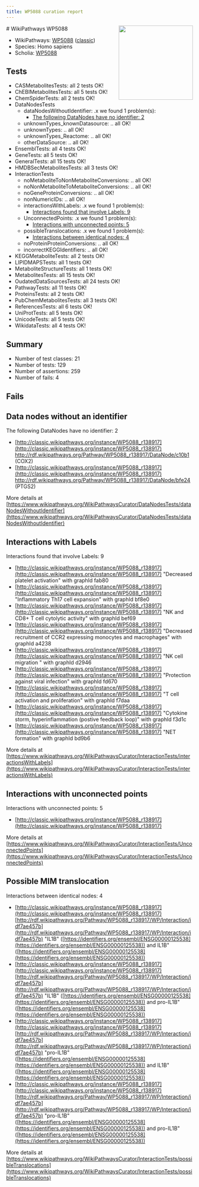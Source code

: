 ```yaml
---
title: WP5088 curation report
---
```


<img style="float: right; width: 200px" src="https://upload.wikimedia.org/wikipedia/commons/thumb/8/83/Wplogo_with_text_500.png/640px-Wplogo_with_text_500.png" />
# WikiPathways WP5088

* WikiPathways: [WP5088](https://wikipathways.org/pathways/WP5088) ([classic](https://classic.wikipathways.org/instance/WP5088))
* Species: Homo sapiens
* Scholia: [WP5088](https://scholia.toolforge.org/wikipathways/WP5088)
## Tests
* CASMetabolitesTests: all 2 tests OK!
* ChEBIMetabolitesTests: all 5 tests OK!
* ChemSpiderTests: all 2 tests OK!
* DataNodesTests
    * dataNodesWithoutIdentifier: .x we found 1 problem(s):
        * [The following DataNodes have no identifier: 2](#d2d32fa1)
    * unknownTypes_knownDatasource: .. all OK!
    * unknownTypes: .. all OK!
    * unknownTypes_Reactome: .. all OK!
    * otherDataSource: .. all OK!
* EnsemblTests: all 4 tests OK!
* GeneTests: all 5 tests OK!
* GeneralTests: all 15 tests OK!
* HMDBSecMetabolitesTests: all 3 tests OK!
* InteractionTests
    * noMetaboliteToNonMetaboliteConversions: .. all OK!
    * noNonMetaboliteToMetaboliteConversions: .. all OK!
    * noGeneProteinConversions: .. all OK!
    * nonNumericIDs: .. all OK!
    * interactionsWithLabels: .x we found 1 problem(s):
        * [Interactions found that involve Labels: 9](#630d2680)
    * UnconnectedPoints: .x we found 1 problem(s):
        * [Interactions with unconnected points: 5](#35a61add)
    * possibleTranslocations: .x we found 1 problem(s):
        * [Interactions between identical nodes: 4](#1c118209)
    * noProteinProteinConversions: .. all OK!
    * incorrectKEGGIdentifiers: .. all OK!
* KEGGMetaboliteTests: all 2 tests OK!
* LIPIDMAPSTests: all 1 tests OK!
* MetaboliteStructureTests: all 1 tests OK!
* MetabolitesTests: all 15 tests OK!
* OudatedDataSourcesTests: all 24 tests OK!
* PathwayTests: all 11 tests OK!
* ProteinsTests: all 2 tests OK!
* PubChemMetabolitesTests: all 3 tests OK!
* ReferencesTests: all 6 tests OK!
* UniProtTests: all 5 tests OK!
* UnicodeTests: all 5 tests OK!
* WikidataTests: all 4 tests OK!


## Summary

* Number of test classes: 21
* Number of tests: 129
* Number of assertions: 259
* Number of fails: 4

## Fails

<a name="d2d32fa1" />

## Data nodes without an identifier

The following DataNodes have no identifier: 2

* [http://classic.wikipathways.org/instance/WP5088_r138917](http://classic.wikipathways.org/instance/WP5088_r138917) http://rdf.wikipathways.org/Pathway/WP5088_r138917/DataNode/c10b1 (COX2)
* [http://classic.wikipathways.org/instance/WP5088_r138917](http://classic.wikipathways.org/instance/WP5088_r138917) http://rdf.wikipathways.org/Pathway/WP5088_r138917/DataNode/bfe24 (PTGS2)


More details at [https://www.wikipathways.org/WikiPathwaysCurator/DataNodesTests/dataNodesWithoutIdentifier](https://www.wikipathways.org/WikiPathwaysCurator/DataNodesTests/dataNodesWithoutIdentifier)

<a name="630d2680" />

## Interactions with Labels

Interactions found that involve Labels: 9

* [http://classic.wikipathways.org/instance/WP5088_r138917](http://classic.wikipathways.org/instance/WP5088_r138917) "Decreased platelet 
activation" with graphId fab80
* [http://classic.wikipathways.org/instance/WP5088_r138917](http://classic.wikipathways.org/instance/WP5088_r138917) "Inflammatory Th17 
cell expansion" with graphId bf8e0
* [http://classic.wikipathways.org/instance/WP5088_r138917](http://classic.wikipathways.org/instance/WP5088_r138917) "NK and CD8+ T cell 
cytolytic activity" with graphId bef69
* [http://classic.wikipathways.org/instance/WP5088_r138917](http://classic.wikipathways.org/instance/WP5088_r138917) "Decreased recruitment 
of CCR2 expressing 
monocytes and macrophages" with graphId a4238
* [http://classic.wikipathways.org/instance/WP5088_r138917](http://classic.wikipathways.org/instance/WP5088_r138917) "NK cell migration
" with graphId d2946
* [http://classic.wikipathways.org/instance/WP5088_r138917](http://classic.wikipathways.org/instance/WP5088_r138917) "Protection against 
viral infection" with graphId fd670
* [http://classic.wikipathways.org/instance/WP5088_r138917](http://classic.wikipathways.org/instance/WP5088_r138917) "T cell activation 
and proliferation" with graphId f7daa
* [http://classic.wikipathways.org/instance/WP5088_r138917](http://classic.wikipathways.org/instance/WP5088_r138917) "Cytokine storm, hyperinflammation 
(postive feedback loop)" with graphId f3d1c
* [http://classic.wikipathways.org/instance/WP5088_r138917](http://classic.wikipathways.org/instance/WP5088_r138917) "NET formation" with graphId bd9b6


More details at [https://www.wikipathways.org/WikiPathwaysCurator/InteractionTests/interactionsWithLabels](https://www.wikipathways.org/WikiPathwaysCurator/InteractionTests/interactionsWithLabels)

<a name="35a61add" />

## Interactions with unconnected points

Interactions with unconnected points: 5

* [http://classic.wikipathways.org/instance/WP5088_r138917](http://classic.wikipathways.org/instance/WP5088_r138917)


More details at [https://www.wikipathways.org/WikiPathwaysCurator/InteractionTests/UnconnectedPoints](https://www.wikipathways.org/WikiPathwaysCurator/InteractionTests/UnconnectedPoints)

<a name="1c118209" />

## Possible MIM translocation

Interactions between identical nodes: 4

* [http://classic.wikipathways.org/instance/WP5088_r138917](http://classic.wikipathways.org/instance/WP5088_r138917) [http://rdf.wikipathways.org/Pathway/WP5088_r138917/WP/Interaction/idf7ae457b](http://rdf.wikipathways.org/Pathway/WP5088_r138917/WP/Interaction/idf7ae457b) "IL1B" ([https://identifiers.org/ensembl/ENSG00000125538](https://identifiers.org/ensembl/ENSG00000125538)) and 
IL1B" ([https://identifiers.org/ensembl/ENSG00000125538](https://identifiers.org/ensembl/ENSG00000125538))
* [http://classic.wikipathways.org/instance/WP5088_r138917](http://classic.wikipathways.org/instance/WP5088_r138917) [http://rdf.wikipathways.org/Pathway/WP5088_r138917/WP/Interaction/idf7ae457b](http://rdf.wikipathways.org/Pathway/WP5088_r138917/WP/Interaction/idf7ae457b) "IL1B" ([https://identifiers.org/ensembl/ENSG00000125538](https://identifiers.org/ensembl/ENSG00000125538)) and 
pro-IL1B" ([https://identifiers.org/ensembl/ENSG00000125538](https://identifiers.org/ensembl/ENSG00000125538))
* [http://classic.wikipathways.org/instance/WP5088_r138917](http://classic.wikipathways.org/instance/WP5088_r138917) [http://rdf.wikipathways.org/Pathway/WP5088_r138917/WP/Interaction/idf7ae457b](http://rdf.wikipathways.org/Pathway/WP5088_r138917/WP/Interaction/idf7ae457b) "pro-IL1B" ([https://identifiers.org/ensembl/ENSG00000125538](https://identifiers.org/ensembl/ENSG00000125538)) and 
IL1B" ([https://identifiers.org/ensembl/ENSG00000125538](https://identifiers.org/ensembl/ENSG00000125538))
* [http://classic.wikipathways.org/instance/WP5088_r138917](http://classic.wikipathways.org/instance/WP5088_r138917) [http://rdf.wikipathways.org/Pathway/WP5088_r138917/WP/Interaction/idf7ae457b](http://rdf.wikipathways.org/Pathway/WP5088_r138917/WP/Interaction/idf7ae457b) "pro-IL1B" ([https://identifiers.org/ensembl/ENSG00000125538](https://identifiers.org/ensembl/ENSG00000125538)) and 
pro-IL1B" ([https://identifiers.org/ensembl/ENSG00000125538](https://identifiers.org/ensembl/ENSG00000125538))


More details at [https://www.wikipathways.org/WikiPathwaysCurator/InteractionTests/possibleTranslocations](https://www.wikipathways.org/WikiPathwaysCurator/InteractionTests/possibleTranslocations)

